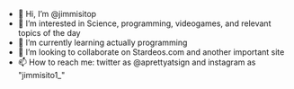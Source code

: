 - 👋 Hi, I’m @jimmisitop
- 👀 I’m interested in Science, programming, videogames, and relevant topics of the day
- 🌱 I’m currently learning actually programming
- 💞️ I’m looking to collaborate on Stardeos.com and another important site
- 📫 How to reach me: twitter as @aprettyatsign and instagram as "jimmisito1_"

<!---
jimmisitop/jimmisitop is a ✨ special ✨ repository because its `README.md` (this file) appears on your GitHub profile.
You can click the Preview link to take a look at your changes.
--->
